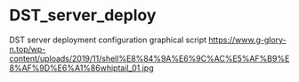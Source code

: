 # DST_server_deploy
DST server deployment configuration graphical script
https://www.g-glory-n.top/wp-content/uploads/2019/11/shell%E8%84%9A%E6%9C%AC%E5%AF%B9%E8%AF%9D%E6%A1%86whiptail_01.jpg
